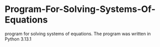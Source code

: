 # Program-For-Solving-Systems-Of-Equations
program for solving systems of equations. The program was written in Python 3.13.1
